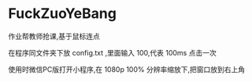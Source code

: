 # FuckZuoYeBang

作业帮教师抢课,基于鼠标连点

在程序同文件夹下放 config.txt ,里面输入 100,代表 100ms 点击一次

使用时微信PC版打开小程序,在 1080p 100% 分辨率缩放下,把窗口放到右上角
